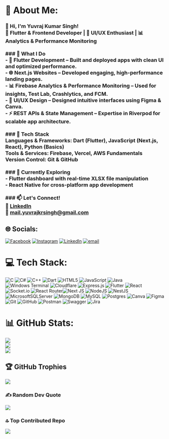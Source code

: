 # 💫 About Me:
### 👋 Hi, I'm Yuvraj Kumar Singh!  <br>🚀 **Flutter & Frontend Developer** | 🎨 UI/UX Enthusiast | 📊 Analytics & Performance Monitoring  <br><br>### 🔹 What I Do  <br>- **📱 Flutter Development** – Built and deployed apps with clean UI and optimized performance.  <br>- **🌐 Next.js Websites** – Developed engaging, high-performance landing pages.  <br>- **📊 Firebase Analytics & Performance Monitoring** – Used for insights, Test Lab, Crashlytics, and FCM.  <br>- **🎨 UI/UX Design** – Designed intuitive interfaces using **Figma & Canva**.  <br>- **⚡ REST APIs & State Management** – Expertise in **Riverpod** for scalable app architecture.  <br><br>### 📌 Tech Stack  <br>**Languages & Frameworks:** Dart (Flutter), JavaScript (Next.js, React), Python (Basics)  <br>**Tools & Services:** Firebase, Vercel, AWS Fundamentals  <br>**Version Control:** Git & GitHub  <br><br>### 🌱 Currently Exploring  <br>- Flutter dashboard with real-time XLSX file manipulation  <br>- React Native for cross-platform app development  <br><br>### 📫 Let's Connect!  <br>💼 [LinkedIn](https://www.linkedin.com/in/yuvrajkumarsingh)  <br>📧 mail.yuvrajkrsingh@gmail.com  


## 🌐 Socials:
[![Facebook](https://img.shields.io/badge/Facebook-%231877F2.svg?logo=Facebook&logoColor=white)](https://www.facebook.com/yuvsingh2018/) [![Instagram](https://img.shields.io/badge/Instagram-%23E4405F.svg?logo=Instagram&logoColor=white)](https://instagram.com/yuvi_unofficial) [![LinkedIn](https://img.shields.io/badge/LinkedIn-%230077B5.svg?logo=linkedin&logoColor=white)](https://www.linkedin.com/in/yuvraj-kumar-singh-9200591bb/) [![email](https://img.shields.io/badge/Email-D14836?logo=gmail&logoColor=white)](mailto:mail.yuvrajkrsingh@gmail.com) 

# 💻 Tech Stack:
![C](https://img.shields.io/badge/c-%2300599C.svg?style=for-the-badge&logo=c&logoColor=white) ![C#](https://img.shields.io/badge/c%23-%23239120.svg?style=for-the-badge&logo=csharp&logoColor=white) ![C++](https://img.shields.io/badge/c++-%2300599C.svg?style=for-the-badge&logo=c%2B%2B&logoColor=white) ![Dart](https://img.shields.io/badge/dart-%230175C2.svg?style=for-the-badge&logo=dart&logoColor=white) ![HTML5](https://img.shields.io/badge/html5-%23E34F26.svg?style=for-the-badge&logo=html5&logoColor=white) ![JavaScript](https://img.shields.io/badge/javascript-%23323330.svg?style=for-the-badge&logo=javascript&logoColor=%23F7DF1E) ![Java](https://img.shields.io/badge/java-%23ED8B00.svg?style=for-the-badge&logo=openjdk&logoColor=white) ![Windows Terminal](https://img.shields.io/badge/Windows%20Terminal-%234D4D4D.svg?style=for-the-badge&logo=windows-terminal&logoColor=white) ![Cloudflare](https://img.shields.io/badge/Cloudflare-F38020?style=for-the-badge&logo=Cloudflare&logoColor=white) ![Express.js](https://img.shields.io/badge/express.js-%23404d59.svg?style=for-the-badge&logo=express&logoColor=%2361DAFB) ![Flutter](https://img.shields.io/badge/Flutter-%2302569B.svg?style=for-the-badge&logo=Flutter&logoColor=white) ![React](https://img.shields.io/badge/react-%2320232a.svg?style=for-the-badge&logo=react&logoColor=%2361DAFB) ![Socket.io](https://img.shields.io/badge/Socket.io-black?style=for-the-badge&logo=socket.io&badgeColor=010101) ![React Router](https://img.shields.io/badge/React_Router-CA4245?style=for-the-badge&logo=react-router&logoColor=white)![Next JS](https://img.shields.io/badge/Next-black?style=for-the-badge&logo=next.js&logoColor=white) ![NodeJS](https://img.shields.io/badge/node.js-6DA55F?style=for-the-badge&logo=node.js&logoColor=white) ![NestJS](https://img.shields.io/badge/nestjs-%23E0234E.svg?style=for-the-badge&logo=nestjs&logoColor=white) ![MicrosoftSQLServer](https://img.shields.io/badge/Microsoft%20SQL%20Server-CC2927?style=for-the-badge&logo=microsoft%20sql%20server&logoColor=white) ![MongoDB](https://img.shields.io/badge/MongoDB-%234ea94b.svg?style=for-the-badge&logo=mongodb&logoColor=white) ![MySQL](https://img.shields.io/badge/mysql-4479A1.svg?style=for-the-badge&logo=mysql&logoColor=white) ![Postgres](https://img.shields.io/badge/postgres-%23316192.svg?style=for-the-badge&logo=postgresql&logoColor=white) ![Canva](https://img.shields.io/badge/Canva-%2300C4CC.svg?style=for-the-badge&logo=Canva&logoColor=white) ![Figma](https://img.shields.io/badge/figma-%23F24E1E.svg?style=for-the-badge&logo=figma&logoColor=white) ![Git](https://img.shields.io/badge/git-%23F05033.svg?style=for-the-badge&logo=git&logoColor=white) ![GitHub](https://img.shields.io/badge/github-%23121011.svg?style=for-the-badge&logo=github&logoColor=white) ![Postman](https://img.shields.io/badge/Postman-FF6C37?style=for-the-badge&logo=postman&logoColor=white) ![Swagger](https://img.shields.io/badge/-Swagger-%23Clojure?style=for-the-badge&logo=swagger&logoColor=white) ![Jira](https://img.shields.io/badge/jira-%230A0FFF.svg?style=for-the-badge&logo=jira&logoColor=white)
# 📊 GitHub Stats:
![](https://github-readme-stats.vercel.app/api?username=yuvisingh01&theme=dark&hide_border=false&include_all_commits=true&count_private=true)<br/>
![](https://github-readme-streak-stats.herokuapp.com/?user=yuvisingh01&theme=dark&hide_border=false)<br/>
![](https://github-readme-stats.vercel.app/api/top-langs/?username=yuvisingh01&theme=dark&hide_border=false&include_all_commits=true&count_private=true&layout=compact)

## 🏆 GitHub Trophies
![](https://github-profile-trophy.vercel.app/?username=yuvisingh01&theme=radical&no-frame=false&no-bg=false&margin-w=4)

### ✍️ Random Dev Quote
![](https://quotes-github-readme.vercel.app/api?type=horizontal&theme=radical)

### 🔝 Top Contributed Repo
![](https://github-contributor-stats.vercel.app/api?username=yuvisingh01&limit=5&theme=dark&combine_all_yearly_contributions=true)

